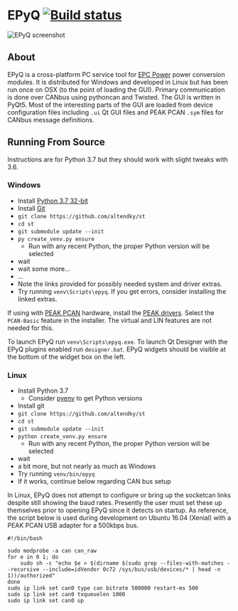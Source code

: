 # EPyQ [![Build status](https://ci.appveyor.com/api/projects/status/64pjrni37k4wu4jy?svg=true)](https://ci.appveyor.com/project/KyleAltendorf/st)

![EPyQ screenshot](/screenshot.png?raw=true)

## About

EPyQ is a cross-platform PC service tool for [EPC Power](http://epcpower.com/) power conversion modules.  It is distributed for Windows and developed in Linux but has been run once on OSX (to the point of loading the GUI).
Primary communication is done over CANbus using pythoncan and Twisted.
The GUI is written in PyQt5.
Most of the interesting parts of the GUI are loaded from device configuration files including `.ui` Qt GUI files and PEAK PCAN `.sym` files for CANbus message definitions.

## Running From Source

Instructions are for Python 3.7 but they should work with slight tweaks with 3.6.

### Windows

- Install [Python 3.7 32-bit](https://www.python.org/downloads/)
- Install [Git](https://git-scm.com/download)
- `git clone https://github.com/altendky/st`
- `cd st`
- `git submodule update --init`
- `py create_venv.py ensure`
  - Run with any recent Python, the proper Python version will be selected
- wait
- wait some more...
- ...
- Note the links provided for possibly needed system and driver extras.
- Try running `venv\Scripts\epyq`.  If you get errors, consider installing the linked extras. 

If using with [PEAK PCAN](http://www.peak-system.com/PCAN-USB.199.0.html?&L=1) hardware, install the [PEAK drivers](http://www.peak-system.com/PCAN-USB.199.0.html?&L=1).
Select the `PCAN-Basic` feature in the installer.  The virtual and LIN features are not needed for this.

To launch EPyQ run `venv\Scripts\epyq.exe`.
To launch Qt Designer with the EPyQ plugins enabled run `designer.bat`.
EPyQ widgets should be visible at the bottom of the widget box on the left.

### Linux

- Install Python 3.7
  - Consider [pyenv](https://github.com/pyenv/pyenv) to get Python versions
- Install git
- `git clone https://github.com/altendky/st`
- `cd st`
- `git submodule update --init`
- `python create_venv.py ensure`
  - Run with any recent Python, the proper Python version will be selected
- wait
- a bit more, but not nearly as much as Windows
- Try running `venv/bin/epyq`
- If it works, continue below regarding CAN bus setup

In Linux, EPyQ does not attempt to configure or bring up the socketcan links despite still showing the baud rates.
Presently the user must set these up themselves prior to opening EPyQ since it detects on startup.
As reference, the script below is used during development on Ubuntu 16.04 (Xenial) with a PEAK PCAN USB adapter for a 500kbps bus.

```
#!/bin/bash

sudo modprobe -a can can_raw
for e in 0 1; do
    sudo sh -c "echo $e > $(dirname $(sudo grep --files-with-matches --recursive --include=idVendor 0c72 /sys/bus/usb/devices/* | head -n 1))/authorized"
done
sudo ip link set can0 type can bitrate 500000 restart-ms 500
sudo ip link set can0 txqueuelen 1000
sudo ip link set can0 up
```
